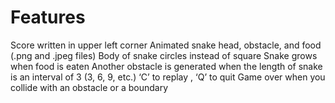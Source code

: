 # Features 
Score written in upper left corner
Animated snake head, obstacle, and food (.png and .jpeg files)
Body of snake circles instead of square
Snake grows when food is eaten 
Another obstacle is generated when the length of snake is an interval of 3 (3, 6, 9, etc.)
‘C’ to replay , ‘Q’ to quit 
Game over when you collide with an obstacle or a boundary 
